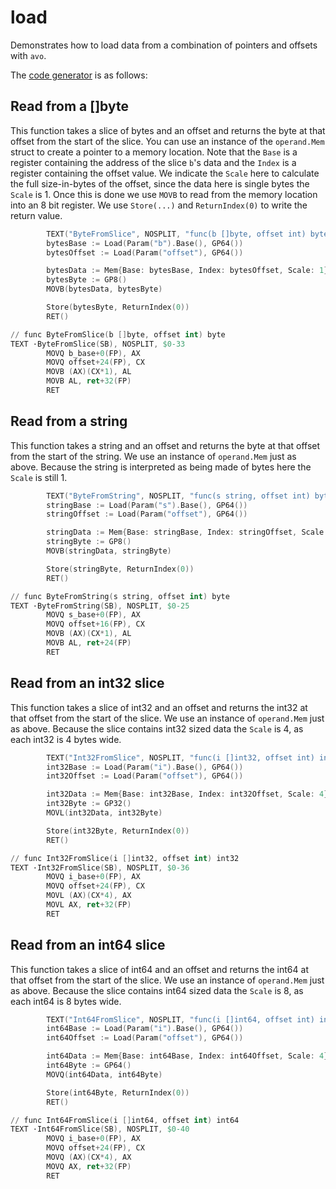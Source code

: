 # load

Demonstrates how to load data from a combination of pointers and offsets with `avo`.

The [code generator](asm.go) is as follows:

## Read from a []byte

This function takes a slice of bytes and an offset and returns the byte at that
offset from the start of the slice. You can use an instance of the
`operand.Mem` struct to create a pointer to a memory location. Note that the
`Base` is a register containing the address of the slice `b`'s data and the
`Index` is a register containing the offset value. We indicate the `Scale` here
to calculate the full size-in-bytes of the offset, since the data here is
single bytes the `Scale` is 1. Once this is done we use `MOVB` to read from the
memory location into an 8 bit register. We use `Store(...)` and
`ReturnIndex(0)` to write the return value.

[embedmd]:# (asm.go go /.*TEXT.*ByteFromSlice/ /RET.*/)
```go
        TEXT("ByteFromSlice", NOSPLIT, "func(b []byte, offset int) byte")
        bytesBase := Load(Param("b").Base(), GP64())
        bytesOffset := Load(Param("offset"), GP64())

        bytesData := Mem{Base: bytesBase, Index: bytesOffset, Scale: 1}
        bytesByte := GP8()
        MOVB(bytesData, bytesByte)

        Store(bytesByte, ReturnIndex(0))
        RET()
```

[embedmd]:# (mem.s)
```s
// func ByteFromSlice(b []byte, offset int) byte
TEXT ·ByteFromSlice(SB), NOSPLIT, $0-33
        MOVQ b_base+0(FP), AX
        MOVQ offset+24(FP), CX
        MOVB (AX)(CX*1), AL
        MOVB AL, ret+32(FP)
        RET
```

## Read from a string

This function takes a string and an offset and returns the byte at that offset
from the start of the string. We use an instance of `operand.Mem` just as
above. Because the string is interpreted as being made of bytes here the
`Scale` is still 1.

[embedmd]:# (asm.go go /.*TEXT.*ByteFromSlice/ /RET.*/)
```go
        TEXT("ByteFromString", NOSPLIT, "func(s string, offset int) byte")
        stringBase := Load(Param("s").Base(), GP64())
        stringOffset := Load(Param("offset"), GP64())

        stringData := Mem{Base: stringBase, Index: stringOffset, Scale: 1}
        stringByte := GP8()
        MOVB(stringData, stringByte)

        Store(stringByte, ReturnIndex(0))
        RET()
```

[embedmd]:# (mem.s)
```s
// func ByteFromString(s string, offset int) byte
TEXT ·ByteFromString(SB), NOSPLIT, $0-25
        MOVQ s_base+0(FP), AX
        MOVQ offset+16(FP), CX
        MOVB (AX)(CX*1), AL
        MOVB AL, ret+24(FP)
        RET
```

## Read from an int32 slice

This function takes a slice of int32 and an offset and returns the int32 at
that offset from the start of the slice. We use an instance of `operand.Mem`
just as above. Because the slice contains int32 sized data the `Scale` is 4, as
each int32 is 4 bytes wide.

[embedmd]:# (asm.go go /.*TEXT.*ByteFromSlice/ /RET.*/)
```go
        TEXT("Int32FromSlice", NOSPLIT, "func(i []int32, offset int) int32")
        int32Base := Load(Param("i").Base(), GP64())
        int32Offset := Load(Param("offset"), GP64())

        int32Data := Mem{Base: int32Base, Index: int32Offset, Scale: 4}
        int32Byte := GP32()
        MOVL(int32Data, int32Byte)

        Store(int32Byte, ReturnIndex(0))
        RET()
```

[embedmd]:# (mem.s)
```s
// func Int32FromSlice(i []int32, offset int) int32
TEXT ·Int32FromSlice(SB), NOSPLIT, $0-36
        MOVQ i_base+0(FP), AX
        MOVQ offset+24(FP), CX
        MOVL (AX)(CX*4), AX
        MOVL AX, ret+32(FP)
        RET
```

## Read from an int64 slice

This function takes a slice of int64 and an offset and returns the int64 at
that offset from the start of the slice. We use an instance of `operand.Mem`
just as above. Because the slice contains int64 sized data the `Scale` is 8, as
each int64 is 8 bytes wide.

[embedmd]:# (asm.go go /.*TEXT.*ByteFromSlice/ /RET.*/)
```go
        TEXT("Int64FromSlice", NOSPLIT, "func(i []int64, offset int) int64")
        int64Base := Load(Param("i").Base(), GP64())
        int64Offset := Load(Param("offset"), GP64())

        int64Data := Mem{Base: int64Base, Index: int64Offset, Scale: 4}
        int64Byte := GP64()
        MOVQ(int64Data, int64Byte)

        Store(int64Byte, ReturnIndex(0))
        RET()
```

[embedmd]:# (mem.s)
```s
// func Int64FromSlice(i []int64, offset int) int64
TEXT ·Int64FromSlice(SB), NOSPLIT, $0-40
        MOVQ i_base+0(FP), AX
        MOVQ offset+24(FP), CX
        MOVQ (AX)(CX*4), AX
        MOVQ AX, ret+32(FP)
        RET
```
